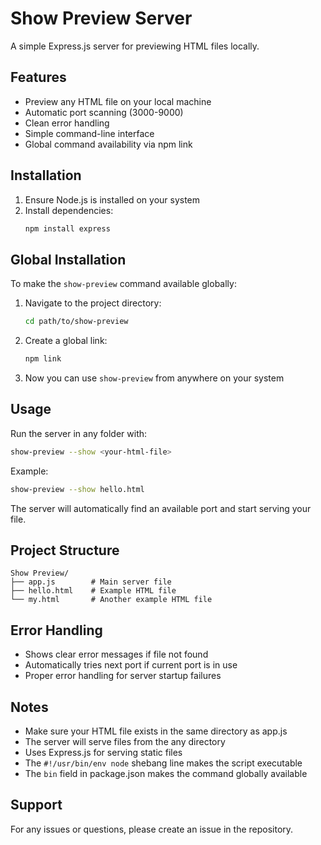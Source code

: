 # Show Preview Server

A simple Express.js server for previewing HTML files locally.

## Features

- Preview any HTML file on your local machine
- Automatic port scanning (3000-9000)
- Clean error handling
- Simple command-line interface
- Global command availability via npm link

## Installation

1. Ensure Node.js is installed on your system
2. Install dependencies:
   ```bash
   npm install express
   ```

## Global Installation

To make the `show-preview` command available globally:

1. Navigate to the project directory:
   ```bash
   cd path/to/show-preview
   ```

2. Create a global link:
   ```bash
   npm link
   ```

3. Now you can use `show-preview` from anywhere on your system

## Usage

Run the server in any folder with:
```bash
show-preview --show <your-html-file>
```

Example:
```bash
show-preview --show hello.html
```

The server will automatically find an available port and start serving your file.

## Project Structure

```
Show Preview/
├── app.js        # Main server file
├── hello.html    # Example HTML file
└── my.html       # Another example HTML file
```

## Error Handling

- Shows clear error messages if file not found
- Automatically tries next port if current port is in use
- Proper error handling for server startup failures

## Notes

- Make sure your HTML file exists in the same directory as app.js
- The server will serve files from the any directory
- Uses Express.js for serving static files 
- The `#!/usr/bin/env node` shebang line makes the script executable
- The `bin` field in package.json makes the command globally available

## Support

For any issues or questions, please create an issue in the repository.